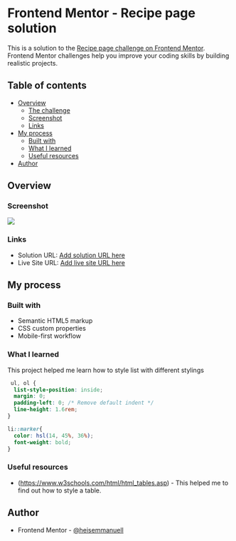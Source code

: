 # Frontend Mentor - Recipe page solution

This is a solution to the [Recipe page challenge on Frontend Mentor](https://www.frontendmentor.io/challenges/recipe-page-KiTsR8QQKm). Frontend Mentor challenges help you improve your coding skills by building realistic projects. 

## Table of contents

- [Overview](#overview)
  - [The challenge](#the-challenge)
  - [Screenshot](#screenshot)
  - [Links](#links)
- [My process](#my-process)
  - [Built with](#built-with)
  - [What I learned](#what-i-learned)
  - [Useful resources](#useful-resources)
- [Author](#author)

## Overview

### Screenshot

![](./screenshot.png)

### Links

- Solution URL: [Add solution URL here](https://your-solution-url.com)
- Live Site URL: [Add live site URL here](https://your-live-site-url.com)

## My process

### Built with

- Semantic HTML5 markup
- CSS custom properties
- Mobile-first workflow

### What I learned

This project helped me learn how to style list with different stylings 

```css
 ul, ol {
  list-style-position: inside; 
  margin: 0;
  padding-left: 0; /* Remove default indent */
  line-height: 1.6rem;
}

li::marker{
  color: hsl(14, 45%, 36%);
  font-weight: bold;
}
```

### Useful resources

- (https://www.w3schools.com/html/html_tables.asp) - This helped me to find out how to style a table. 

## Author

- Frontend Mentor - [@heisemmanuell](https://www.frontendmentor.io/profile/heisemmanuell)
